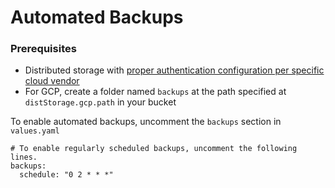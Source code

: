 # Automated Backups

### Prerequisites
* Distributed storage with [proper authentication configuration per specific cloud vendor](https://github.com/dremio/dremio-cloud-tools/blob/master/charts/dremio_v2/docs/Values-Reference.md#credentials-for-aws-s3)
* For GCP, create a folder named `backups` at the path specified at `distStorage.gcp.path` in your bucket

To enable automated backups, uncomment the `backups` section in `values.yaml`

```
# To enable regularly scheduled backups, uncomment the following lines.
backups:
  schedule: "0 2 * * *"
```
